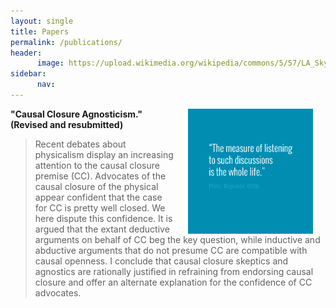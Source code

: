```yaml
---
layout: single
title: Papers
permalink: /publications/
header:
      image: https://upload.wikimedia.org/wikipedia/commons/5/57/LA_Skyline_Mountains2.jpg
sidebar: 
      nav: 
--- 
```



<img src="/images/measurelearning.png" alt="propermeasure" align="right" hspace="20" height="200" width="200">

**"Causal Closure Agnosticism." (Revised and resubmitted)**

> Recent debates about physicalism display an increasing attention to the causal closure premise (CC).  Advocates of the causal closure of the physical appear confident that the case for CC is pretty well closed. We here dispute this confidence. It is argued that the extant deductive arguments on behalf of CC beg the key question, while inductive and abductive arguments that do not presume CC are compatible with causal openness. I conclude that causal closure skeptics and agnostics are rationally justified in refraining from endorsing causal closure and offer an alternate explanation for the confidence of CC advocates.

